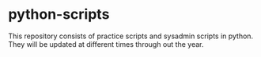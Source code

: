 # python-scripts
This repository consists of practice scripts and sysadmin scripts in python.
They will be updated at different times through out the year.
